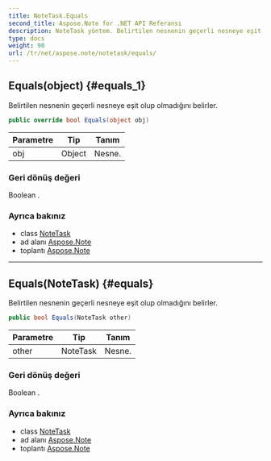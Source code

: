 ```yaml
---
title: NoteTask.Equals
second_title: Aspose.Note for .NET API Referansı
description: NoteTask yöntem. Belirtilen nesnenin geçerli nesneye eşit olup olmadığını belirler.
type: docs
weight: 90
url: /tr/net/aspose.note/notetask/equals/
---
```

## Equals(object) {#equals_1}

Belirtilen nesnenin geçerli nesneye eşit olup olmadığını belirler.

```csharp
public override bool Equals(object obj)
```

| Parametre | Tip | Tanım |
| --- | --- | --- |
| obj | Object | Nesne. |

### Geri dönüş değeri

Boolean .

### Ayrıca bakınız

* class [NoteTask](../)
* ad alanı [Aspose.Note](../../notetask/)
* toplantı [Aspose.Note](../../../)

---

## Equals(NoteTask) {#equals}

Belirtilen nesnenin geçerli nesneye eşit olup olmadığını belirler.

```csharp
public bool Equals(NoteTask other)
```

| Parametre | Tip | Tanım |
| --- | --- | --- |
| other | NoteTask | Nesne. |

### Geri dönüş değeri

Boolean .

### Ayrıca bakınız

* class [NoteTask](../)
* ad alanı [Aspose.Note](../../notetask/)
* toplantı [Aspose.Note](../../../)


